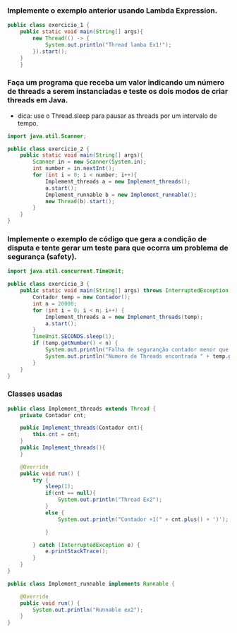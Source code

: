 ### Implemente o exemplo anterior usando Lambda Expression.
```java
public class exercicio_1 {
    public static void main(String[] args){
        new Thread(() -> {
            System.out.println("Thread lamba Ex1!");
        }).start();
    }
    }
```
### Faça um programa que receba um valor indicando um número de threads a serem instanciadas e teste os dois modos de criar threads em Java.
* dica: use o Thread.sleep para pausar as threads por um
intervalo de tempo.
    
````java
import java.util.Scanner;

public class exercicio_2 {
    public static void main(String[] args){
        Scanner in = new Scanner(System.in);
        int number = in.nextInt();
        for (int i = 0; i < number; i++){
            Implement_threads a = new Implement_threads();
            a.start();
            Implement_runnable b = new Implement_runnable();
            new Thread(b).start();
        }
    }
}
````
### Implemente o exemplo de código que gera a condição de disputa e tente gerar um teste para que ocorra um problema de segurança (safety).
```java
import java.util.concurrent.TimeUnit;

public class exercicio_3 {
    public static void main(String[] args) throws InterruptedException {
        Contador temp = new Contador();
        int n = 20000;
        for (int i = 0; i < n; i++) {
            Implement_threads a = new Implement_threads(temp);
            a.start();
        }
        TimeUnit.SECONDS.sleep(1);
        if (temp.getNumber() < n) {
            System.out.println("Falha de seguranção contador menor que o numero de threads!");
            System.out.println("Numero de Threads encontrada " + temp.getNumber() + " de " + n + " criadas");
        }
    }
}
```
### Classes usadas
```java
public class Implement_threads extends Thread {
    private Contador cnt;

    public Implement_threads(Contador cnt){
        this.cnt = cnt;
    }
    public Implement_threads(){
    }

    @Override
    public void run() {
        try {
            sleep(1);
            if(cnt == null){
                System.out.println("Thread Ex2");
            }
            else {
                System.out.println("Contador +1(" + cnt.plus() + ')');

            }

        } catch (InterruptedException e) {
            e.printStackTrace();
        }
    }
}

public class Implement_runnable implements Runnable {

    @Override
    public void run() {
        System.out.println("Runnable ex2");
    }
}
```
